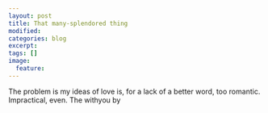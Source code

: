 ```yaml
---
layout: post
title: That many-splendored thing
modified:
categories: blog
excerpt:
tags: []
image:
  feature:
---
```

The problem is my ideas of love is, for a lack of a better word, too romantic. Impractical, even. The withyou by 